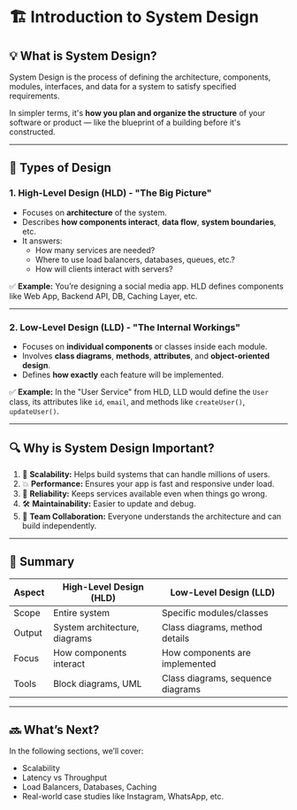 # 🏗️ Introduction to System Design

## 💡 What is System Design?

System Design is the process of defining the architecture, components, modules, interfaces, and data for a system to satisfy specified requirements.

In simpler terms, it's **how you plan and organize the structure** of your software or product — like the blueprint of a building before it's constructed.

---

## 🧱 Types of Design

### 1. High-Level Design (HLD) - "The Big Picture"
- Focuses on **architecture** of the system.
- Describes **how components interact**, **data flow**, **system boundaries**, etc.
- It answers:
  - How many services are needed?
  - Where to use load balancers, databases, queues, etc.?
  - How will clients interact with servers?

✅ **Example:** You’re designing a social media app. HLD defines components like Web App, Backend API, DB, Caching Layer, etc.

---

### 2. Low-Level Design (LLD) - "The Internal Workings"
- Focuses on **individual components** or classes inside each module.
- Involves **class diagrams**, **methods**, **attributes**, and **object-oriented design**.
- Defines **how exactly** each feature will be implemented.

✅ **Example:** In the "User Service" from HLD, LLD would define the `User` class, its attributes like `id`, `email`, and methods like `createUser()`, `updateUser()`.

---

## 🔍 Why is System Design Important?

1. 🧠 **Scalability:** Helps build systems that can handle millions of users.
2. 💥 **Performance:** Ensures your app is fast and responsive under load.
3. 🔁 **Reliability:** Keeps services available even when things go wrong.
4. 🛠️ **Maintainability:** Easier to update and debug.
5. 🧩 **Team Collaboration:** Everyone understands the architecture and can build independently.

---

## 🎯 Summary

| Aspect              | High-Level Design (HLD)        | Low-Level Design (LLD)            |
|---------------------|-------------------------------|------------------------------------|
| Scope               | Entire system                 | Specific modules/classes           |
| Output              | System architecture, diagrams | Class diagrams, method details     |
| Focus               | How components interact       | How components are implemented     |
| Tools               | Block diagrams, UML           | Class diagrams, sequence diagrams  |

---

## 🔜 What’s Next?

In the following sections, we’ll cover:
- Scalability
- Latency vs Throughput
- Load Balancers, Databases, Caching
- Real-world case studies like Instagram, WhatsApp, etc.

